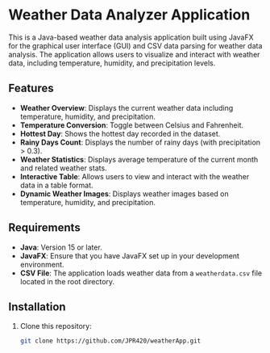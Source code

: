 # Weather Data Analyzer Application

This is a Java-based weather data analysis application built using JavaFX for the graphical user interface (GUI) and CSV data parsing for weather data analysis. The application allows users to visualize and interact with weather data, including temperature, humidity, and precipitation levels.

## Features

- **Weather Overview**: Displays the current weather data including temperature, humidity, and precipitation.
- **Temperature Conversion**: Toggle between Celsius and Fahrenheit.
- **Hottest Day**: Shows the hottest day recorded in the dataset.
- **Rainy Days Count**: Displays the number of rainy days (with precipitation > 0.3).
- **Weather Statistics**: Displays average temperature of the current month and related weather stats.
- **Interactive Table**: Allows users to view and interact with the weather data in a table format.
- **Dynamic Weather Images**: Displays weather images based on temperature, humidity, and precipitation.

## Requirements

- **Java**: Version 15 or later.
- **JavaFX**: Ensure that you have JavaFX set up in your development environment.
- **CSV File**: The application loads weather data from a `weatherdata.csv` file located in the root directory.

## Installation

1. Clone this repository:
   ```bash
   git clone https://github.com/JPR420/weatherApp.git
